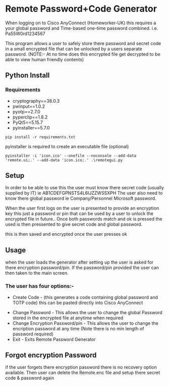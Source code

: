 # Remote Password+Code Generator

When logging on to Cisco AnyConnect (Homeworker-UK) this requires a your global password and Time-based one-time password combined.
i.e. Pa55W0rd1234567

This program allows a  user to safely store there password and secret code in a small encrypted file that can be unlocked by a users separate password.
(NOTE:- At no time does this encrypted file get decrypted to be able to view human friendly contents)

## Python Install

### Requirements
* cryptography==38.0.3
* pwinput==1.0.2
* pyotp==2.7.0
* pyperclip==1.8.2
* PyQt5==5.15.7
* pyinstaller==5.7.0

``` pip install -r requirements.txt ```

pyinstaller is required to create an executable file (optional)

``` pyinstaller -i 'icon.ico' --onefile --noconsole --add-data 'remote.ui;.' --add-data 'icon.ico;.' .\remotegui.py ```



## Setup
In order to be able to use this the user must know there secret code (usually supplied by IT) ie AB1CDEFGPNSTS4L6IJZZWSSXPH
The user also need to know there global password ie Company/Personnel Microsoft password.

When the user first logs on the user is presented to provide an encryption key this just a password or pin that can be used by a user to unlock the encrypted file in future..  Once both passwords match and ok is pressed the used is then pressented to give secret code and global password.

this is then saved and encrypted once the user presses ok

## Usage

when the user loads the generator after setting up the user is asked for there encryption password/pin. If the password/pin provided the user can then taken to the main screen.

### The user has four options:-

- Create Code -  (this generates a code containing global password and TOTP code) this can be pasted directly into Cisco AnyConnect
* Change Password  - This allows the user to change the global Password stored in the encrypted file at anytime when required
* Change Encryption Password/pin - This allows the user to change the encription password at any time (Note there is no min length of password required)
* Exit - Exits Remote Password Generator

## Forgot encryption Password

if the user forgets there encryption password there is no recovery option available. Then user can delete the Remote.enc file and setup there secret code & password again

